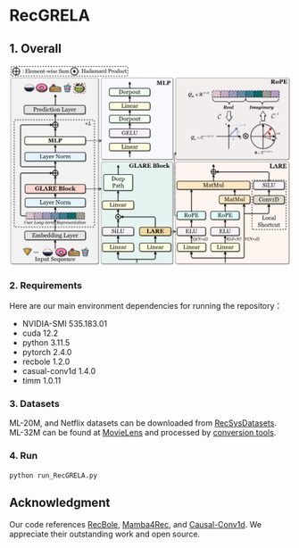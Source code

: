 # RecGRELA

## 1. Overall
<p align="center">
    <img src="img/RecGRELA.png" alt="overview_of_tim4rec"/>
  </p>

### 2. Requirements

Here are our main environment dependencies for running the repository：
- NVIDIA-SMI 535.183.01
- cuda 12.2
- python 3.11.5
- pytorch 2.4.0
- recbole 1.2.0
- casual-conv1d 1.4.0
- timm 1.0.11

### 3. Datasets

ML-20M, and Netflix datasets can be downloaded from [RecSysDatasets](https://github.com/RUCAIBox/RecSysDatasets). ML-32M can be found at [MovieLens](https://grouplens.org/datasets/movielens/) and processed by [conversion tools](https://github.com/RUCAIBox/RecDatasets/tree/master/conversion_tools).

### 4. Run

```
python run_RecGRELA.py
```


## Acknowledgment

Our code references [RecBole](https://github.com/RUCAIBox/RecBole), [Mamba4Rec](https://github.com/chengkai-liu/Mamba4Rec), and [Causal-Conv1d](https://github.com/Dao-AILab/causal-conv1d). We appreciate their outstanding work and open source. 
